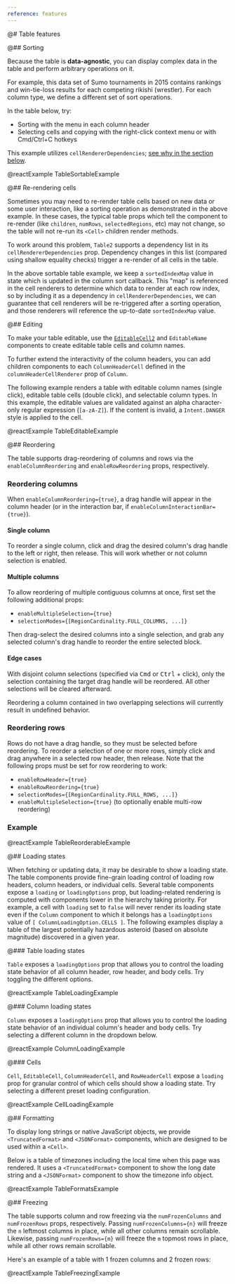```yaml
---
reference: features
---
```


@# Table features

@## Sorting

Because the table is **data-agnostic**, you can display complex data in the
table and perform arbitrary operations on it.

For example, this data set of Sumo tournaments in 2015 contains rankings and
win-tie-loss results for each competing rikishi (wrestler). For each column
type, we define a different set of sort operations.

In the table below, try:
* Sorting with the menu in each column header
* Selecting cells and copying with the right-click context menu or with Cmd/Ctrl+C hotkeys

<div class="@ns-callout @ns-large @ns-intent-primary @ns-icon-info-sign">

This example utilizes `cellRendererDependencies`; [see why in the section below](#table/features.re-rendering-cells).
</div>

@reactExample TableSortableExample

@## Re-rendering cells

Sometimes you may need to re-render table cells based on new data or some user interaction,
like a sorting operation as demonstrated in the above example. In these cases, the typical
table props which tell the component to re-render (like `children`, `numRows`, `selectedRegions`, etc)
may not change, so the table will not re-run its `<Cell>` children render methods.

To work around this problem, `Table2` supports a dependency list in its `cellRendererDependencies` prop.
Dependency changes in this list (compared using shallow equality checks) trigger a re-render of
all cells in the table.

In the above sortable table example, we keep a `sortedIndexMap` value in state which is updated in
the column sort callback. This "map" is referenced in the cell renderers to determine which data to
render at each row index, so by including it as a dependency in `cellRendererDependencies`, we can
guarantee that cell renderers will be re-triggered after a sorting operation, and those renderers
will reference the up-to-date `sortedIndexMap` value.

@## Editing

To make your table editable, use the [`EditableCell2`](#table/table2.editablecell2) and
`EditableName` components to create editable table cells and column names.

To further extend the interactivity of the column headers, you can
add children components to each `ColumnHeaderCell` defined in the
`columnHeaderCellRenderer` prop of `Column`.

The following example renders a table with editable column names (single
click), editable table cells (double click), and selectable column types. In
this example, the editable values are validated against an alpha character-only
regular expression (`[a-zA-Z]`). If the content is invalid, a
`Intent.DANGER` style is applied to the cell.

@reactExample TableEditableExample

@## Reordering

The table supports drag-reordering of columns and rows via the `enableColumnReordering` and `enableRowReordering`
props, respectively.

### Reordering columns

When `enableColumnReordering={true}`, a drag handle will appear in the column header (or in the
interaction bar, if `enableColumnInteractionBar={true}`).

#### Single column

To reorder a single column, click and drag the desired column's drag handle to the left or right,
then release. This will work whether or not column selection is enabled.

#### Multiple columns

To allow reordering of multiple contiguous columns at once, first set the following additional
props:

- `enableMultipleSelection={true}`
- `selectionModes={[RegionCardinality.FULL_COLUMNS, ...]}`

Then drag-select the desired columns into a single selection, and grab any selected column's drag
handle to reorder the entire selected block.

#### Edge cases

With disjoint column selections (specified via <kbd>Cmd</kbd> or <kbd>Ctrl</kbd> + click),
only the selection containing the target drag handle will be reordered. All other
selections will be cleared afterward.

Reordering a column contained in two overlapping selections will currently result in undefined
behavior.

### Reordering rows

Rows do not have a drag handle, so they must be selected before reordering. To reorder a selection
of one or more rows, simply click and drag anywhere in a selected row header, then release. Note
that the following props must be set for row reordering to work:

- `enableRowHeader={true}`
- `enableRowReordering={true}`
- `selectionModes={[RegionCardinality.FULL_ROWS, ...]}`
- `enableMultipleSelection={true}` (to optionally enable multi-row reordering)

### Example

@reactExample TableReorderableExample

@## Loading states

When fetching or updating data, it may be desirable to show a loading state. The table components
provide fine-grain loading control of loading row headers, column headers, or individual cells.
Several table components expose a `loading` or `loadingOptions` prop, but loading-related rendering
is computed with components lower in the hierarchy taking priority. For example, a cell with
`loading` set to `false` will never render its loading state even if the `Column` component to which
it belongs has a `loadingOptions` value of `[ ColumnLoadingOption.CELLS ]`. The following examples
display a table of the largest potentially hazardous asteroid (based on absolute magnitude)
discovered in a given year.

@### Table loading states

`Table` exposes a `loadingOptions` prop that allows you to control the loading state behavior of all
column header, row header, and body cells. Try toggling the different options.

@reactExample TableLoadingExample

@### Column loading states

`Column` exposes a `loadingOptions` prop that allows you to control the loading state behavior of an
individual column's header and body cells. Try selecting a different column in the dropdown below.

@reactExample ColumnLoadingExample

@### Cells

`Cell`, `EditableCell`, `ColumnHeaderCell`, and `RowHeaderCell` expose a `loading` prop for granular
control of which cells should show a loading state. Try selecting a different preset loading
configuration.

@reactExample CellLoadingExample

@## Formatting

To display long strings or native JavaScript objects, we provide
`<TruncatedFormat>` and `<JSONFormat>` components, which are designed to be used
within a `<Cell>`.

Below is a table of timezones including the local time when this page was
rendered. It uses a `<TruncatedFormat>` component to show the long date string
and a `<JSONFormat>` component to show the timezone info object.

@reactExample TableFormatsExample

@## Freezing

The table supports column and row freezing via the `numFrozenColumns` and `numFrozenRows` props,
respectively. Passing `numFrozenColumns={n}` will freeze the `n` leftmost columns in place, while
all other columns remain scrollable. Likewise, passing `numFrozenRows={m}` will freeze the `m`
topmost rows in place, while all other rows remain scrollable.

Here's an example of a table with 1 frozen columns and 2 frozen rows:

@reactExample TableFreezingExample

